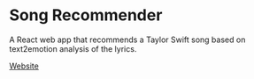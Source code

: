 # Song Recommender
A React web app that recommends a Taylor Swift song based on text2emotion analysis of the lyrics.

[Website](https://mhblatch.github.io/taylor-swift-emotions/)
